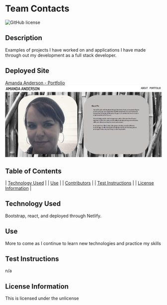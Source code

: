 # Team Contacts
  ![GitHub license](https://img.shields.io/badge/license-unlicense-blue.svg)

  ## Description
  Examples of projects I have worked on and applications I have made through out my development as a full stack developer.

  ## Deployed Site
  [Amanda Anderson - Portfolio](https://amanda-anderson.netlify.app/)
  ![portfolio](./src/public/images/portfolio.png)


  ## Table of Contents
  
| [Technology Used](#installation) |
| [Use](#use) |
| [Contributors](#contributors) |
| [Test Instructions](#test-instructions) |
| [License Information](#license-information) |
    
  ## Technology Used
  Bootstrap, react, and deployed through Netlify.
  
  ## Use
  More to come as I continue to learn new technologies and practice my skills
  
  ## Test Instructions
  n/a
  
  ## License Information
  This is licensed under the unlicense
